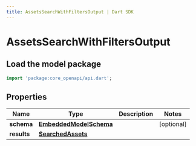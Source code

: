 ```yaml
---
title: AssetsSearchWithFiltersOutput | Dart SDK
---
```


# AssetsSearchWithFiltersOutput

## Load the model package
```dart
import 'package:core_openapi/api.dart';
```

## Properties
Name | Type | Description | Notes
------------ | ------------- | ------------- | -------------
**schema** | [**EmbeddedModelSchema**](EmbeddedModelSchema) |  | [optional] 
**results** | [**SearchedAssets**](SearchedAssets) |  | 




